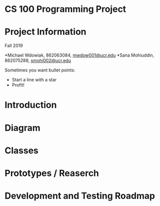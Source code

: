 # CS 100 Programming Project

<h1> Project Information </h1>
Fall 2019

*Michael Wdowiak, 862063084, mwdow001@ucr.edu 
*Sana Mohiuddin, 862075288, smohi002@ucr.edu

Sometimes you want bullet points:

* Start a line with a star
* Profit!


<h1> Introduction </h1>

<h1> Diagram </h1>

<h1> Classes </h1>

<h1> Prototypes / Reaserch </h1>

<h1> Development and Testing Roadmap </h1>
